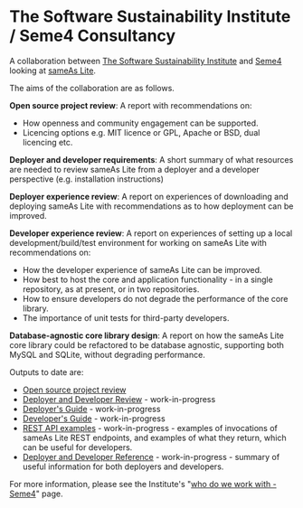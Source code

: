 The Software Sustainability Institute / Seme4 Consultancy
=========================================================

A collaboration between [The Software Sustainability Institute](http://www.software.ac.uk) and [Seme4](http://www.seme4.com) looking at [sameAs Lite](https://github.com/seme4/sameas-lite).

The aims of the collaboration are as follows.

**Open source project review**: A report with recommendations on:

* How openness and community engagement can be supported.
* Licencing options e.g. MIT licence or GPL, Apache or BSD, dual licencing etc.

**Deployer and developer requirements**: A short summary of what resources are needed to review sameAs Lite from a deployer and a developer perspective (e.g. installation instructions)

**Deployer experience review**: A report on experiences of downloading and deploying sameAs Lite with recommendations as to how deployment can be improved.

**Developer experience review**: A report on experiences of setting up a local development/build/test environment for working on sameAs Lite with recommendations on:

* How the developer experience of sameAs Lite can be improved.
* How best to host the core and application functionality - in a single repository, as at present, or in two repositories.
* How to ensure developers do not degrade the performance of the core library.
* The importance of unit tests for third-party developers.

**Database-agnostic core library design**: A report on how the sameAs Lite core library could be refactored to be database agnostic, supporting both MySQL and SQLite, without degrading performance.

Outputs to date are:

* [Open source project review](./open-source/OpenSourceProjectReview.md)
* [Deployer and Developer Review](./DeployerDeveloperReview.md) - work-in-progress
* [Deployer's Guide](./DeployersGuide.md) - work-in-progress
* [Developer's Guide](./DeveloperGuide.md) - work-in-progress
* [REST API examples](./RESTAPIexamples.md) - work-in-progress - examples of invocations of sameAs Lite REST endpoints, and examples of what they return, which can be useful for developers.
* [Deployer and Developer Reference](./Reference.md) - work-in-progress - summary of useful information for both deployers and developers.

For more information, please see the Institute's "[who do we work with - Seme4](http://www.software.ac.uk/who-do-we-work/seme4)" page.

